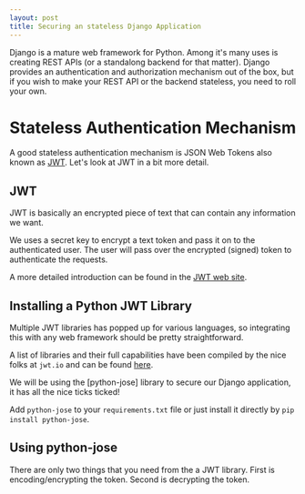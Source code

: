 ```yaml
---
layout: post
title: Securing an stateless Django Application
---
```


Django is a mature web framework for Python. Among it's many uses is creating REST APIs (or a standalong backend for
that matter). Django provides an authentication and authorization mechanism out of the box, but if you wish to make
your REST API or the backend stateless, you need to roll your own.

# Stateless Authentication Mechanism

A good stateless authentication mechanism is JSON Web Tokens also known as [JWT](https://jwt.io/). Let's look at JWT in
a bit more detail.

## JWT

JWT is basically an encrypted piece of text that can contain any information we want.

We uses a secret key to encrypt a text token and pass it on to the authenticated user. The user will pass over the
encrypted (signed) token to authenticate the requests.

A more detailed introduction can be found in the [JWT web site](https://jwt.io/introduction/).

## Installing a Python JWT Library

Multiple JWT libraries has popped up for various languages, so integrating this with any web framework should be
pretty straightforward.

A list of libraries and their full capabilities have been compiled by the nice folks at `jwt.io` and can be found
[here](https://jwt.io/#libraries).

We will be using the [python-jose] library to secure our Django application, it has all the nice ticks ticked!

Add `python-jose` to your `requirements.txt` file or just install it directly by `pip install python-jose`.

## Using python-jose

There are only two things that you need from the a JWT library. First is encoding/encrypting the token. Second is
decrypting the token.